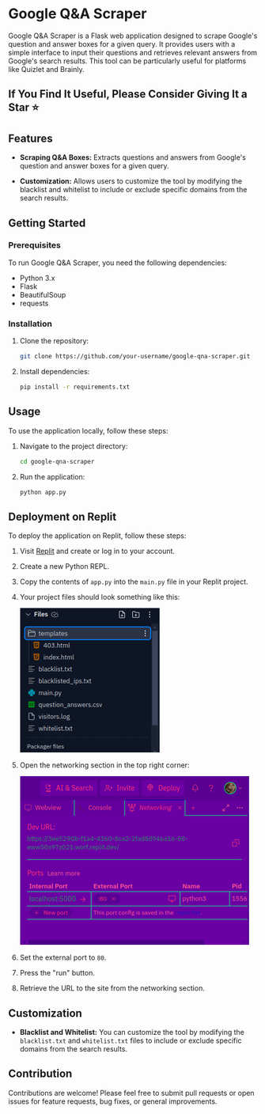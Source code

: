 # Google Q&A Scraper

Google Q&A Scraper is a Flask web application designed to scrape Google's question and answer boxes for a given query. It provides users with a simple interface to input their questions and retrieves relevant answers from Google's search results. This tool can be particularly useful for platforms like Quizlet and Brainly.

## If You Find It Useful, Please Consider Giving It a Star ⭐

## Features

- **Scraping Q&A Boxes:** Extracts questions and answers from Google's question and answer boxes for a given query.

- **Customization:** Allows users to customize the tool by modifying the blacklist and whitelist to include or exclude specific domains from the search results.

## Getting Started

### Prerequisites

To run Google Q&A Scraper, you need the following dependencies:

- Python 3.x
- Flask
- BeautifulSoup
- requests

### Installation

1. Clone the repository:

    ```bash
    git clone https://github.com/your-username/google-qna-scraper.git
    ```

2. Install dependencies:

    ```bash
    pip install -r requirements.txt
    ```

## Usage

To use the application locally, follow these steps:

1. Navigate to the project directory:

    ```bash
    cd google-qna-scraper
    ```

2. Run the application:

    ```bash
    python app.py
    ```

## Deployment on Replit

To deploy the application on Replit, follow these steps:

1. Visit [Replit](https://replit.com/) and create or log in to your account.

2. Create a new Python REPL.

3. Copy the contents of `app.py` into the `main.py` file in your Replit project.

4. Your project files should look something like this:

    ![Project Files](images/project_files.png)

5. Open the networking section in the top right corner:

    ![Networking Section](images/networking_section.png)

6. Set the external port to `80`.

7. Press the "run" button.

8. Retrieve the URL to the site from the networking section.

## Customization

- **Blacklist and Whitelist:** You can customize the tool by modifying the `blacklist.txt` and `whitelist.txt` files to include or exclude specific domains from the search results.

## Contribution

Contributions are welcome! Please feel free to submit pull requests or open issues for feature requests, bug fixes, or general improvements.
